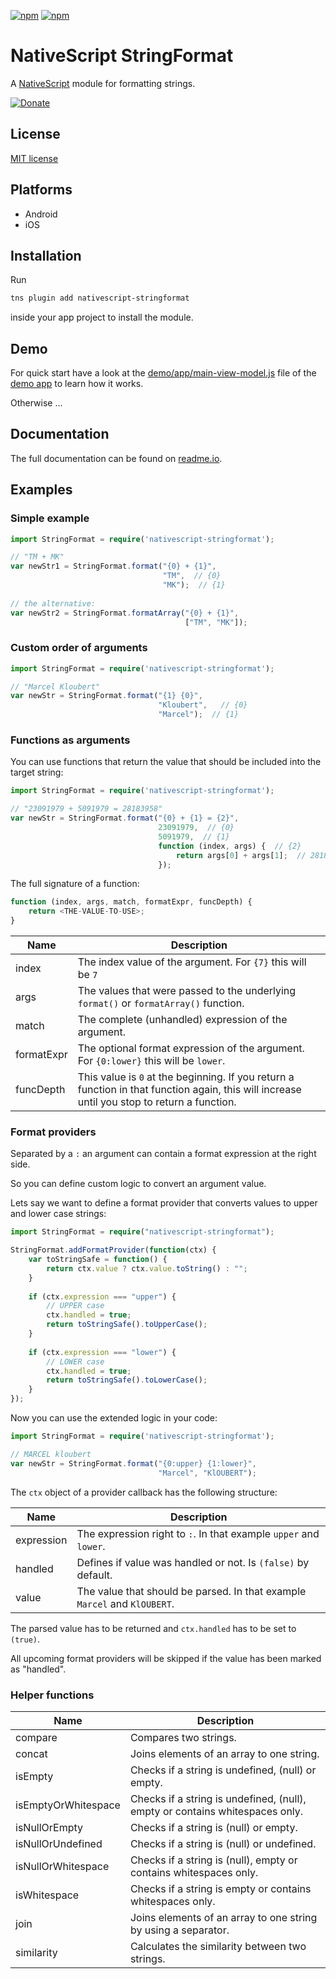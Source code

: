 [![npm](https://img.shields.io/npm/v/nativescript-stringformat.svg)](https://www.npmjs.com/package/nativescript-stringformat)
[![npm](https://img.shields.io/npm/dt/nativescript-stringformat.svg?label=npm%20downloads)](https://www.npmjs.com/package/nativescript-stringformat)

# NativeScript StringFormat

A [NativeScript](https://nativescript.org/) module for formatting strings.

[![Donate](https://img.shields.io/badge/Donate-PayPal-green.svg)](https://www.paypal.com/cgi-bin/webscr?cmd=_s-xclick&hosted_button_id=B9SPFN79E8BWE)

## License

[MIT license](https://raw.githubusercontent.com/mkloubert/nativescript-stringformat/master/LICENSE)

## Platforms

* Android
* iOS

## Installation

Run

```bash
tns plugin add nativescript-stringformat
```

inside your app project to install the module.

## Demo

For quick start have a look at the [demo/app/main-view-model.js](https://github.com/mkloubert/nativescript-stringformat/blob/master/demo/app/main-view-model.js) file of the [demo app](https://github.com/mkloubert/nativescript-stringformat/tree/master/demo) to learn how it works.

Otherwise ...

## Documentation

The full documentation can be found on [readme.io](https://nativescript-strformat.readme.io/docs).

## Examples

### Simple example

```typescript
import StringFormat = require('nativescript-stringformat');

// "TM + MK"
var newStr1 = StringFormat.format("{0} + {1}",
                                  "TM",  // {0}
                                  "MK");  // {1}
                                 
// the alternative:
var newStr2 = StringFormat.formatArray("{0} + {1}",
                                       ["TM", "MK"]);
```

### Custom order of arguments

```typescript
import StringFormat = require('nativescript-stringformat');

// "Marcel Kloubert"
var newStr = StringFormat.format("{1} {0}",
                                 "Kloubert",   // {0}
                                 "Marcel");  // {1}
```

### Functions as arguments

You can use functions that return the value that should be included into the target string:

```typescript
import StringFormat = require('nativescript-stringformat');

// "23091979 + 5091979 = 28183958"
var newStr = StringFormat.format("{0} + {1} = {2}",
                                 23091979,  // {0}
                                 5091979,  // {1}
                                 function (index, args) {  // {2}
                                     return args[0] + args[1];  // 28183958
                                 });
```

The full signature of a function:

```typescript
function (index, args, match, formatExpr, funcDepth) {
    return <THE-VALUE-TO-USE>;
}
```

| Name | Description |
| ---- | --------- |
| index | The index value of the argument. For `{7}` this will be `7` |
| args | The values that were passed to the underlying `format()` or `formatArray()` function. |
| match | The complete (unhandled) expression of the argument. |
| formatExpr | The optional format expression of the argument. For `{0:lower}` this will be `lower`.  |
| funcDepth | This value is `0` at the beginning. If you return a function in that function again, this will increase until you stop to return a function. |

### Format providers

Separated by a `:` an argument can contain a format expression at the right side.

So you can define custom logic to convert an argument value.

Lets say we want to define a format provider that converts values to upper and lower case strings:

```typescript
import StringFormat = require("nativescript-stringformat");

StringFormat.addFormatProvider(function(ctx) {    
    var toStringSafe = function() { 
        return ctx.value ? ctx.value.toString() : "";
    }
    
    if (ctx.expression === "upper") {
        // UPPER case
        ctx.handled = true;
        return toStringSafe().toUpperCase();
    }
    
    if (ctx.expression === "lower") {
        // LOWER case
        ctx.handled = true;
        return toStringSafe().toLowerCase();
    }
});
```

Now you can use the extended logic in your code:

```typescript
import StringFormat = require('nativescript-stringformat');

// MARCEL kloubert
var newStr = StringFormat.format("{0:upper} {1:lower}",
                                 "Marcel", "KlOUBERT");
```

The `ctx` object of a provider callback has the following structure:

| Name | Description |
| ---- | --------- |
| expression | The expression right to `:`. In that example `upper` and `lower`.  |
| handled | Defines if value was handled or not. Is `(false)` by default. |
| value | The value that should be parsed. In that example `Marcel` and `KlOUBERT`. |

The parsed value has to be returned and `ctx.handled` has to be set to `(true)`.

All upcoming format providers will be skipped if the value has been marked as "handled".

### Helper functions

| Name | Description |
| ---- | --------- |
| compare | Compares two strings. |
| concat | Joins elements of an array to one string. |
| isEmpty | Checks if a string is undefined, (null) or empty. |
| isEmptyOrWhitespace | Checks if a string is undefined, (null), empty or contains whitespaces only. |
| isNullOrEmpty | Checks if a string is (null) or empty. |
| isNullOrUndefined | Checks if a string is (null) or undefined. |
| isNullOrWhitespace | Checks if a string is (null), empty or contains whitespaces only. |
| isWhitespace | Checks if a string is empty or contains whitespaces only. |
| join | Joins elements of an array to one string by using a separator. |
| similarity | Calculates the similarity between two strings. |
